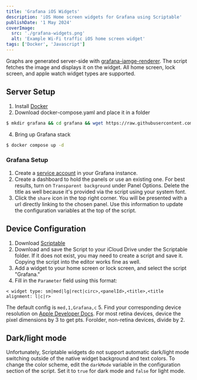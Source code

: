 ```yaml
---
title: 'Grafana iOS Widgets'
description: 'iOS Home screen widgets for Grafana using Scriptable'
publishDate: '1 May 2024'
coverImage:
  src: './grafana-widgets.png'
  alt: 'Example Wi-Fi traffic iOS home screen widget'
tags: ['Docker', 'Javascript']
---
```


Graphs are generated server-side with [grafana-iamge-renderer](https://github.com/grafana/grafana-image-renderer). The script fetches the image and displays it on the widget. All home screen, lock screen, and apple watch widget types are supported.

## Server Setup

1. Install [Docker](https://docs.docker.com/engine/install/)
2. Download docker-compose.yaml and place it in a folder

```bash
$ mkdir grafana && cd grafana && wget https://raw.githubusercontent.com/michaelpayne02/grafana-ios-widget/main/docker-compose.yaml
```

4. Bring up Grafana stack

```bash
$ docker compose up -d
```

### Grafana Setup

1. Create a [service account](https://grafana.com/docs/grafana/latest/administration/service-accounts/) in your Grafana instance.
2. Create a dashboard to hold the panels or use an existing one. For best results, turn on `Transparent background` under Panel Options. Delete the title as well because it's provided via the script using your system font.
3. Click the `share` icon in the top right corner. You will be presented with a url directly linking to the chosen panel. Use this information to update the configuration variables at the top of the script.

## Device Configuration

1. Download [Scriptable](https://apps.apple.com/us/app/scriptable/id1405459188?uo=4)
2. Download and save the Script to your iCloud Drive under the Scriptable folder. If it does not exist, you may need to create a script and save it. Copying the script into the editor works fine as well.
3. Add a widget to your home screen or lock screen, and select the script "Grafana."
4. Fill in the `Parameter` field using this format:

```
< widget type: sm|med|lg|rect|circ>,<panelId>,<title>,<title alignment: l|c|r>
```

The default config is `med,1,Grafana,c` 5. Find your corresponding device resolution on [Apple Developer Docs](https://developer.apple.com/design/human-interface-guidelines/widgets#Specifications). For most retina devices, device the pixel dimensions by 3 to get pts. Forolder, non-retina devices, divide by 2.

## Dark/light mode

Unfortunately, Scriptable widgets do not support automatic dark/light mode switching outside of the native widget background and text colors. To change the color scheme, edit the `darkMode` variable in the configuration section of the script. Set it to `true` for dark mode and `false` for light mode.
